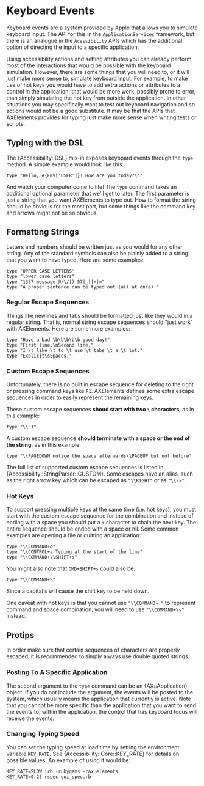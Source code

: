 # Keyboard Events

Keyboard events are a system provided by Apple that allows you to
simulate keyboard input. The API for this in the `ApplicationServices`
framework, but there is an analogue in the `Acessibility` APIs which
has the additional option of directing the input to a specific application.

Using accessibility actions and setting attributes you can already
perform most of the interactions that would be possible with the
keyboard simulation. However, there are some things that you will need
to, or it will just make more sense to, simulate keyboard input. For
example, to make use of hot keys you would have to add extra actions
or attributes to a control in the application; that would be more
work, possibly prone to error, than simply simulating the hot key from
outside the application. In other situations you may specifically want
to test out keyboard navigation and so actions would not be a good
substitute. It may be that the APIs that AXElements provides for
typing just make more sense when writing tests or scripts.

## Typing with the DSL

The {Accessibility::DSL} mix-in exposes keyboard events through the
`type` method. A simple example would look like this:

    type "Hello, #{ENV['USER']}! How are you today?\n"

And watch your computer come to life! The `type` command takes an
additional optional parameter that we'll get to later. The first
parameter is just a string that you want AXElements to type out. How
to format the string should be obvious for the most part, but some
things like the command key and arrows might not be so obvious.

## Formatting Strings

Letters and numbers should be written just as you would for any other
string. Any of the standard symbols can also be plainly added to a
string that you want to have typed. Here are some examples:

    type "UPPER CASE LETTERS"
    type "lower case letters"
    type "1337 message @/\/|) 57|_||=|="
    type "A proper sentence can be typed out (all at once)."

### Regular Escape Sequences

Things like newlines and tabs should be formatted just like they would
 in a regular string. That is, normal string escape sequences should
 "just work" with AXElements. Here are some more examples:

    type "Have a bad \b\b\b\b\b good day!"
    type "First line.\nSecond line."
    type "I \t like \t to \t use \t tabs \t a \t lot."
    type "Explicit\sSpaces."

### Custom Escape Sequences

Unfortunately, there is no built in escape sequence for deleting to
the right or pressing command keys like `F1`. AXElements defines some
extra escape sequences in order to easily represent the remaining
keys.

These custom escape sequences __shoud start with two `\` characters__,
as in this example:

    type "\\F1"

A custom escape sequence __should terminate with a space or the end of
the string__, as in this example:

    type "\\PAGEDOWN notice the space afterwards\\PAGEUP but not before"

The full list of supported custom escape sequences is listed in
{Accessibility::StringParser::CUSTOM}. Some escapes have an alias,
such as the right arrow key which can be escaped as `"\\RIGHT"` or as
`"\\->"`.

### Hot Keys

To support pressing multiple keys at the same time (i.e. hot keys), you
must start with the custom escape sequence for the combination and
instead of ending with a space you should put a `+` character to chain
the next key. The entire sequence should be ended with a space or
nil. Some common examples are opening a file or quitting an
application:

    type "\\COMMAND+o"
    type "\\CONTROL+a Typing at the start of the line"
    type "\\COMMAND+\\SHIFT+s"

You might also note that `CMD+SHIFT+s` could also be:

    type "\\COMMAND+S"

Since a capital `S` will cause the shift key to be held down.

One caveat with hot keys is that you cannot use `"\\COMMAND+ "` to
represent command and space combination, you will need to use
`"\\COMMAND+\s"` instead.

## Protips

In order make sure that certain sequences of characters are properly
escaped, it is recommended to simply always use double quoted
strings.

### Posting To A Specific Application

The second argument to the `type` command can be an {AX::Application}
object. If you do not include the argument, the events will be posted
to the system, which usually means the application that currently is
active. Note that you cannot be more specific than the application
that you want to send the events to, within the application, the
control that has keyboard focus will receive the events.

### Changing Typing Speed

You can set the typing speed at load time by setting the environment
variable `KEY_RATE`. See {Accessibility::Core::KEY\_RATE} for details on
possible values. An example of using it would be:

    KEY_RATE=SLOW irb -rubygems -rax_elements
    KEY_RATE=0.25 rspec gui_spec.rb
